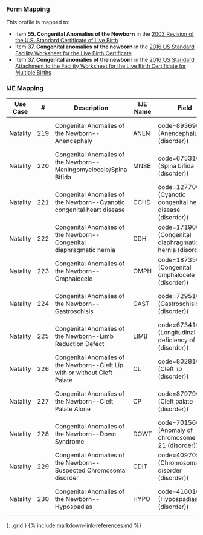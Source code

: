 ### Form Mapping
This profile is mapped to:
 * Item **55. Congenital Anomalies of the Newborn** in the [2003 Revision of the U.S. Standard Certificate of Live Birth](https://www.cdc.gov/nchs/data/dvs/birth11-03final-ACC.pdf)
 * Item **37. Congenital anomalies of the newborn** in the [2016 US Standard Facility Worksheet for the Live Birth Certificate](https://www.cdc.gov/nchs/data/dvs/facility-worksheet-2016-508.pdf)
 * Item **37. Congenital anomalies of the newborn** in the [2016 US Standard Attachment to the Facility Worksheet for the Live Birth Certificate for Multiple Births](https://www.cdc.gov/nchs/data/dvs/multiple-births-worksheet-2016.pdf)

### IJE Mapping

| **Use Case** |  **#**   |  **Description**  | **IJE Name**  |  **Field**  |  **Type**  | **Value Set/Comments**  |
| :---------: | --------------- | ------------ | ------------- | ---------- | ---------- | -------------- |
| Natality | 219 | Congenital Anomalies of the Newborn--Anencephaly | ANEN | code=89369001 (Anencephalus (disorder)) |na |See [Note on missing congenital anomaly data] |
| Natality | 220 | Congenital Anomalies of the Newborn--Meningomyelocele/Spina Bifida | MNSB | code=67531005 (Spina bifida (disorder)) |na |See [Note on missing congenital anomaly data] |
| Natality | 221 | Congenital Anomalies of the Newborn--Cyanotic congenital heart disease | CCHD | code=12770006 (Cyanotic congenital heart disease (disorder)) |na |See [Note on missing congenital anomaly data] |
| Natality | 222 | Congenital Anomalies of the Newborn--Congenital diaphragmatic hernia | CDH | code=17190001 (Congenital diaphragmatic hernia (disorder)) |na |See [Note on missing congenital anomaly data] |
| Natality | 223 | Congenital Anomalies of the Newborn--Omphalocele | OMPH | code=18735004 (Congenital omphalocele (disorder)) |na |See [Note on missing congenital anomaly data] |
| Natality | 224 | Congenital Anomalies of the Newborn--Gastroschisis | GAST | code=72951007 (Gastroschisis (disorder)) |na |See [Note on missing congenital anomaly data] |
| Natality | 225 | Congenital Anomalies of the Newborn--Limb Reduction Defect | LIMB | code=67341007 (Longitudinal deficiency of limb (disorder)) |na |See [Note on missing congenital anomaly data] |
| Natality | 226 | Congenital Anomalies of the Newborn--Cleft Lip with or without Cleft Palate | CL | code=80281008 (Cleft lip (disorder)) |na |See [Note on missing congenital anomaly data] |
| Natality | 227 | Congenital Anomalies of the Newborn--Cleft Palate Alone | CP | code=87979003 (Cleft palate (disorder)) |na |See [Note on missing congenital anomaly data] |
| Natality | 228 | Congenital Anomalies of the Newborn--Down Syndrome | DOWT | code=70156005 (Anomaly of chromosome pair 21 (disorder)) |na |See [Note on missing congenital anomaly data] |
| Natality | 229 | Congenital Anomalies of the Newborn--Suspected Chromosomal disorder | CDIT | code=409709004 (Chromosomal disorder (disorder)) |na |See [Note on missing congenital anomaly data] |
| Natality | 230 | Congenital Anomalies of the Newborn--Hypospadias | HYPO | code=416010008 (Hypospadias (disorder)) |na |See [Note on missing congenital anomaly data] |
{: .grid }
{% include markdown-link-references.md %}
